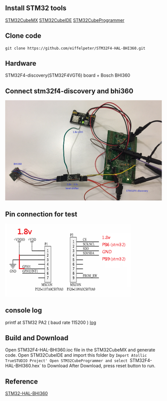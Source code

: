 
## Install STM32 tools 
[STM32CubeMX](https://www.st.com/en/development-tools/stm32cubemx.html)
[STM32CubeIDE](https://www.st.com/en/development-tools/stm32cubeide.html) 
[STM32CubeProgrammer](https://www.st.com/en/development-tools/stm32cubeprog.html)  

## Clone code
`git clone https://github.com/eiffelpeter/STM32F4-HAL-BHI360.git`

##  Hardware
STM32F4-discovery(STM32F4VGT6) board + Bosch BHI360

## Connect stm32f4-discovery and bhi360
![IMAGE ALT TEXT HERE](./img/IMG_8921.jpg)

## Pin connection for test
![IMAGE ALT TEXT HERE](./img/bhi360_shttle_board.png)

## console log 
printf at STM32 PA2 ( baud rate 115200 )
[log](./img/log.txt)  

## Build and Download
Open STM32F4-HAL-BHI360.ioc file in the STM32CubeMX and generate code. 
Open STM32CubeIDE and import this folder by `Import Atollic TrueSTUDIO Project'
Open STM32CubeProgrammer and select `STM32F4-HAL-BHI360.hex` to Download
After Download, press reset button to run.

## Reference
[STM32-HAL-BHI360](https://github.com/Dmivaka/STM32-HAL-BHI360/tree/main) 
